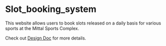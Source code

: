 # Slot_booking_system
This website allows users to book slots released on a daily basis for various sports at the Mittal Sports Complex.

Check out [Design Doc](../requirements.txt) for more details.
